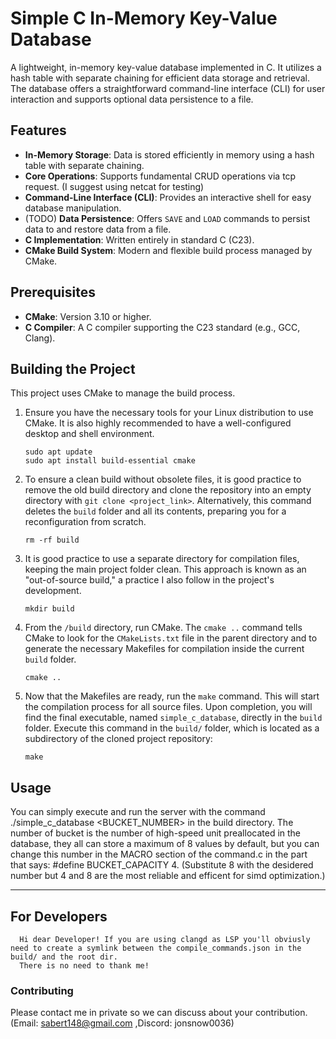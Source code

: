      
# Simple C In-Memory Key-Value Database

A lightweight, in-memory key-value database implemented in C. It utilizes a hash table with separate chaining for efficient data storage and retrieval. The database offers a straightforward command-line interface (CLI) for user interaction and supports optional data persistence to a file.

## Features

*   **In-Memory Storage**: Data is stored efficiently in memory using a hash table with separate chaining.
*   **Core Operations**: Supports fundamental CRUD operations via tcp request. (I suggest using netcat for testing)
*   **Command-Line Interface (CLI)**: Provides an interactive shell for easy database manipulation.
*   (TODO) **Data Persistence**: Offers `SAVE` and `LOAD` commands to persist data to and restore data from a file.
*   **C Implementation**: Written entirely in standard C (C23).
*   **CMake Build System**: Modern and flexible build process managed by CMake.

## Prerequisites

*   **CMake**: Version 3.10 or higher.
*   **C Compiler**: A C compiler supporting the C23 standard (e.g., GCC, Clang).

## Building the Project

This project uses CMake to manage the build process.

1.  Ensure you have the necessary tools for your Linux distribution to use CMake. It is also highly recommended to have a well-configured desktop and shell environment.
    ```
    sudo apt update
    sudo apt install build-essential cmake
    ```

2.  To ensure a clean build without obsolete files, it is good practice to remove the old build directory and clone the repository into an empty directory with `git clone <project_link>`. Alternatively, this command deletes the `build` folder and all its contents, preparing you for a reconfiguration from scratch.
    ```
    rm -rf build
    ```

3.  It is good practice to use a separate directory for compilation files, keeping the main project folder clean. This approach is known as an "out-of-source build," a practice I also follow in the project's development.
    ```
    mkdir build
    ```

4.  From the `/build` directory, run CMake. The `cmake ..` command tells CMake to look for the `CMakeLists.txt` file in the parent directory and to generate the necessary Makefiles for compilation inside the current `build` folder.
    ```
    cmake ..
    ```

5.  Now that the Makefiles are ready, run the `make` command. This will start the compilation process for all source files. Upon completion, you will find the final executable, named `simple_c_database`, directly in the `build` folder.
    Execute this command in the `build/` folder, which is located as a subdirectory of the cloned project repository:
    ```
    make
    ```

## Usage

You can simply execute and run the server with the command ./simple_c_database <BUCKET_NUMBER> in the build directory. The number of bucket is the number of high-speed unit preallocated in the database, they all can store a maximum of 8 values by default, but you can change this number in the MACRO section of the command.c in the part that says: #define BUCKET_CAPACITY 4. (Substitute 8 with the desidered number but 4 and 8 are the most reliable and efficent for simd optimization.)

---

## For Developers
      Hi dear Developer! If you are using clangd as LSP you'll obviusly need to create a symlink between the compile_commands.json in the build/ and the root dir. 
      There is no need to thank me!
### Contributing
Please contact me in private so we can discuss about your contribution. (Email: sabert148@gmail.com ,Discord: jonsnow0036)
    
